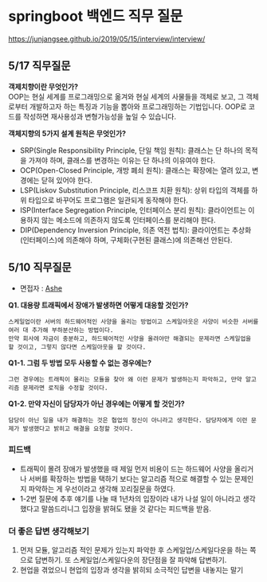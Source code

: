 # springboot 백엔드 직무 질문
https://junjangsee.github.io/2019/05/15/interview/interview/

## 5/17 직무질문
**객제치향이란 무엇인가?**   
OOP는 현실 세계를 프로그래밍으로 옮겨와 현실 세계의 사물들을 객체로 보고, 그 객체로부터 개발하고자 하는 특징과 기능을 뽑아와 프로그래밍하는 기법입니다. OOP로 코드를 작성하면 재사용성과 변형가능성을 높일 수 있습니다.

**객체지향의 5가지 설계 원칙은 무엇인가?**   
- SRP(Single Responsibility Principle, 단일 책임 원칙): 클래스는 단 하나의 목적을 가져야 하며, 클래스를 변경하는 이유는 단 하나의 이유여야 한다.   
- OCP(Open-Closed Principle, 개방 폐쇠 원칙): 클래스는 확장에는 열려 있고, 변경에는 닫혀 있어야 한다.   
- LSP(Liskov Substitution Principle, 리스코프 치환 원칙): 상위 타입의 객체를 하위 타입으로 바꾸어도 프로그램은 일관되게 동작해야 한다.   
- ISP(Interface Segregation Principle, 인터페이스 분리 원칙): 클라이언트는 이용하지 않는 메소드에 의존하지 않도록 인터페이스를 분리해야 한다.   
- DIP(Dependency Inversion Principle, 의존 역전 법칙): 클라이언트는 추상화(인터페이스)에 의존해야 하며, 구체화(구현된 클래스)에 의존해선 안된다.   

 ## 5/10 직무질문
- 면접자 : [Ashe](https://github.com/victoryAshe)
 
**Q1.  대용량 트래픽에서 장애가 발생하면 어떻게 대응할 것인가?**
```
스케일업이란 서버의 하드웨어적인 사양을 올리는 방법이고 스케일아웃은 사양이 비슷한 서버를 여러 대 추가해 부하분산하는 방법이다.
만약 회사에 자금이 충분하고, 하드웨어적인 사양을 올려야만 해결되는 문제라면 스케일업을 할 것이고, 그렇지 않다면 스케일아웃을 할 것이다.
```
**Q1-1. 그럼 두 방법 모두 사용할 수 없는 경우에는?**
```
그런 경우에는 트래픽이 몰리는 모듈을 찾아 왜 이런 문제가 발생하는지 파악하고, 만약 알고리즘 문제라면 로직을 수정할 것이다.
```
**Q1-2. 만약 자신이 담당자가 아닌 경우에는 어떻게 할 것인가?**
```
담당이 아닌 일을 내가 해결하는 것은 협업의 정신이 아니라고 생각한다. 담당자에게 이런 문제가 발생했다고 밝히고 해결을 요청할 것이다.
```
### 피드백
- 트래픽이 몰려 장애가 발생했을 때 제일 먼저 비용이 드는 하드웨어 사양을 올리거나 서버를 확장하는 방법을 택하기 보다는 알고리즘 적으로 해결할 수 있는 문제인지 파악하는 게 우선이라고 생각해 꼬리질문을 하였다.
- 1-2번 질문에 추후 얘기를 나눌 때 1년차의 입장이라 내가 나설 일이 아니라고 생각했다고 말씀드리니그 입장을 밝혀도 됐을 것 같다는 피드백을 받음.

### 더 좋은 답변 생각해보기
1. 먼저 모듈, 알고리즘 적인 문제가 있는지 파악한 후 스케일업/스케일다운을 하는 쪽으로 답변하기. 또 스케일업/스케일다운의 장단점을 잘 파악해 답변하기.
2. 현업을 겪었으니 현업의 입장과 생각을 밝히되 소극적인 답변을 내놓지는 말기
